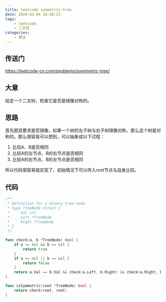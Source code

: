 ```yaml
---
title: leetcode symmetric-tree
date: 2020-03-04 18:48:23
tags:
    - leetcode
    - 二叉树
categories:
    - 算法
---
```


## 传送门

https://leetcode-cn.com/problems/symmetric-tree/

## 大意

给定一个二叉树，检查它是否是镜像对称的。

## 思路

首先题目要求是否镜像，如果一个树的左子树与右子树镜像对称，那么这个树是对称的。那么很容易可以想到，可以抽象成以下过程：

1. 比较A、B是否相同
2. 比较A的左节点、B的右节点是否相同
3. 比较A的右节点、B的左节点是否相同

所以代码很容易就实现了，初始情况下可以传入root节点与自身比较。

## 代码

``` go
/**
 * Definition for a binary tree node.
 * type TreeNode struct {
 *     Val int
 *     Left *TreeNode
 *     Right *TreeNode
 * }
 */

func check(a, b *TreeNode) bool {
    if a == nil && b == nil {
        return true
    }
    if a == nil || b == nil {
        return false
    }
    return a.Val == b.Val && check(a.Left, b.Right) && check(a.Right, b.Left)
}

func isSymmetric(root *TreeNode) bool {
    return check(root, root)
}

```
